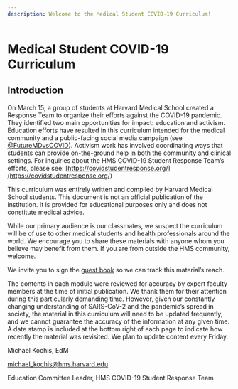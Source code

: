 ```yaml
---
description: Welcome to the Medical Student COVID-19 Curriculum!
---
```


# Medical Student COVID-19 Curriculum

## Introduction

On March 15, a group of students at Harvard Medical School created a Response Team to organize their efforts against the COVID-19 pandemic.  They identified two main opportunities for impact: education and activism. Education efforts have resulted in this curriculum intended for the medical community and a public-facing social media campaign \(see [@FutureMDvsCOVID](https://twitter.com/FutureMDvsCOVID)\).  Activism work has involved coordinating ways that students can provide on-the-ground help in both the community and clinical settings. For inquiries about the HMS COVID-19 Student Response Team’s efforts, please see: [https://covidstudentresponse.org/](https://covidstudentresponse.org/)

This curriculum was entirely written and compiled by Harvard Medical School students.  This document is not an official publication of the institution. It is provided for educational purposes only and does not constitute medical advice.

While our primary audience is our classmates, we suspect the curriculum will be of use to other medical students and health professionals around the world.  We encourage you to share these materials with anyone whom you believe may benefit from them. If you are from outside the HMS community, welcome.  

We invite you to sign the [guest book](https://docs.google.com/forms/d/e/1FAIpQLSdDgCyBO-l7qsamNhbEPznxhaDetC-dFBd4W5Tu5WC4zBWC6g/viewform) so we can track this material’s reach.

The contents in each module were reviewed for accuracy by expert faculty members at the time of initial publication.  We thank them for their attention during this particularly demanding time. However, given our constantly changing understanding of SARS-CoV-2 and the pandemic’s spread in society, the material in this curriculum will need to be updated frequently, and we cannot guarantee the accuracy of the information at any given time.  A date stamp is included at the bottom right of each page to indicate how recently the material was revisited. We plan to update content every Friday.  

Michael Kochis, EdM

[michael\_kochis@hms.harvard.edu](mailto:michael_kochis@hms.harvard.edu)

Education Committee Leader, HMS COVID-19 Student Response Team 

